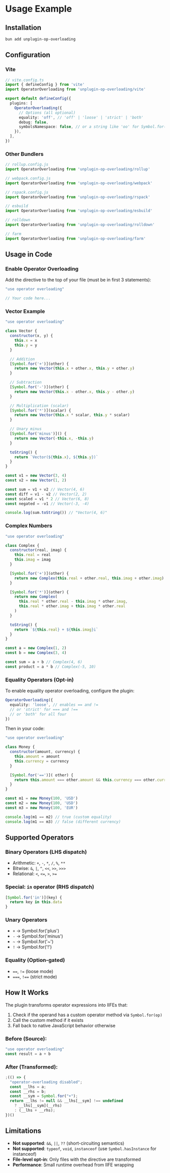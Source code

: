 # Usage Example

## Installation

```bash
bun add unplugin-op-overloading
```

## Configuration

### Vite

```ts
// vite.config.ts
import { defineConfig } from 'vite'
import OperatorOverloading from 'unplugin-op-overloading/vite'

export default defineConfig({
  plugins: [
    OperatorOverloading({
      // Options (all optional)
      equality: 'off', // 'off' | 'loose' | 'strict' | 'both'
      debug: false,
      symbolsNamespace: false, // or a string like 'oo' for Symbol.for('oo/+')
    }),
  ],
})
```

### Other Bundlers

```js
// rollup.config.js
import OperatorOverloading from 'unplugin-op-overloading/rollup'

// webpack.config.js
import OperatorOverloading from 'unplugin-op-overloading/webpack'

// rspack.config.js
import OperatorOverloading from 'unplugin-op-overloading/rspack'

// esbuild
import OperatorOverloading from 'unplugin-op-overloading/esbuild'

// rolldown
import OperatorOverloading from 'unplugin-op-overloading/rolldown'

// farm
import OperatorOverloading from 'unplugin-op-overloading/farm'
```

## Usage in Code

### Enable Operator Overloading

Add the directive to the top of your file (must be in first 3 statements):

```js
"use operator overloading"

// Your code here...
```

### Vector Example

```js
"use operator overloading"

class Vector {
  constructor(x, y) {
    this.x = x
    this.y = y
  }

  // Addition
  [Symbol.for('+')](other) {
    return new Vector(this.x + other.x, this.y + other.y)
  }

  // Subtraction
  [Symbol.for('-')](other) {
    return new Vector(this.x - other.x, this.y - other.y)
  }

  // Multiplication (scalar)
  [Symbol.for('*')](scalar) {
    return new Vector(this.x * scalar, this.y * scalar)
  }

  // Unary minus
  [Symbol.for('minus')]() {
    return new Vector(-this.x, -this.y)
  }

  toString() {
    return `Vector(${this.x}, ${this.y})`
  }
}

const v1 = new Vector(3, 4)
const v2 = new Vector(1, 2)

const sum = v1 + v2 // Vector(4, 6)
const diff = v1 - v2 // Vector(2, 2)
const scaled = v1 * 2 // Vector(6, 8)
const negated = -v1 // Vector(-3, -4)

console.log(sum.toString()) // "Vector(4, 6)"
```

### Complex Numbers

```js
"use operator overloading"

class Complex {
  constructor(real, imag) {
    this.real = real
    this.imag = imag
  }

  [Symbol.for('+')](other) {
    return new Complex(this.real + other.real, this.imag + other.imag)
  }

  [Symbol.for('*')](other) {
    return new Complex(
      this.real * other.real - this.imag * other.imag,
      this.real * other.imag + this.imag * other.real
    )
  }

  toString() {
    return `${this.real} + ${this.imag}i`
  }
}

const a = new Complex(1, 2)
const b = new Complex(3, 4)

const sum = a + b // Complex(4, 6)
const product = a * b // Complex(-5, 10)
```

### Equality Operators (Opt-in)

To enable equality operator overloading, configure the plugin:

```ts
OperatorOverloading({
  equality: 'loose', // enables == and !=
  // or 'strict' for === and !==
  // or 'both' for all four
})
```

Then in your code:

```js
"use operator overloading"

class Money {
  constructor(amount, currency) {
    this.amount = amount
    this.currency = currency
  }

  [Symbol.for('==')]( other) {
    return this.amount === other.amount && this.currency === other.currency
  }
}

const m1 = new Money(100, 'USD')
const m2 = new Money(100, 'USD')
const m3 = new Money(100, 'EUR')

console.log(m1 == m2) // true (custom equality)
console.log(m1 == m3) // false (different currency)
```

## Supported Operators

### Binary Operators (LHS dispatch)
- Arithmetic: `+`, `-`, `*`, `/`, `%`, `**`
- Bitwise: `&`, `|`, `^`, `<<`, `>>`, `>>>`
- Relational: `<`, `<=`, `>`, `>=`

### Special: `in` operator (RHS dispatch)
```js
[Symbol.for('in')](key) {
  return key in this.data
}
```

### Unary Operators
- `+` → Symbol.for('plus')
- `-` → Symbol.for('minus')
- `~` → Symbol.for('~')
- `!` → Symbol.for('!')

### Equality (Option-gated)
- `==`, `!=` (loose mode)
- `===`, `!==` (strict mode)

## How It Works

The plugin transforms operator expressions into IIFEs that:

1. Check if the operand has a custom operator method via `Symbol.for(op)`
2. Call the custom method if it exists
3. Fall back to native JavaScript behavior otherwise

### Before (Source):
```js
"use operator overloading"
const result = a + b
```

### After (Transformed):
```js
;(() => {
  "operator-overloading disabled";
  const __lhs = a;
  const __rhs = b;
  const __sym = Symbol.for("+");
  return __lhs != null && __lhs[__sym] !== undefined
    ? __lhs[__sym](__rhs)
    : (__lhs + __rhs);
})()
```

## Limitations

- **Not supported**: `&&`, `||`, `??` (short-circuiting semantics)
- **Not supported**: `typeof`, `void`, `instanceof` (use `Symbol.hasInstance` for instanceof)
- **File-level opt-in**: Only files with the directive are transformed
- **Performance**: Small runtime overhead from IIFE wrapping

